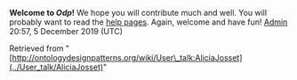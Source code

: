 __Welcome to _Odp_!__ We hope you will contribute much and well. 
You will probably want to read the [help pages](http://ontologydesignpatterns.org/wiki/Help:Contents "Help:Contents"). Again, welcome and have fun! [Admin](../User/ValentinaPresutti "User:ValentinaPresutti") 20:57, 5 December 2019 (UTC)





Retrieved from "[http://ontologydesignpatterns.org/wiki/User\_talk:AliciaJosset](../User_talk/AliciaJosset)"